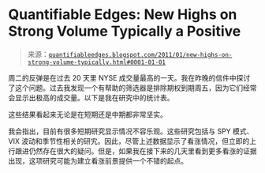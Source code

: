 <!--yml

类别：未分类

日期：2024-05-18 09:01:29

-->

# Quantifiable Edges: New Highs on Strong Volume Typically a Positive

> 来源：[`quantifiableedges.blogspot.com/2011/01/new-highs-on-strong-volume-typically.html#0001-01-01`](http://quantifiableedges.blogspot.com/2011/01/new-highs-on-strong-volume-typically.html#0001-01-01)

周二的反弹是在过去 20 天里 NYSE 成交量最高的一天。我在昨晚的信件中探讨了这个问题。过去我发现一个有帮助的筛选器是排除期权到期周五，因为它们经常会显示出极高的成交量。以下是我在研究中的统计表。

这些结果看起来无论是在短期还是中期都非常坚实。

我会指出，目前有很多短期研究显示情况不容乐观。这些研究包括与 SPY 模式、VIX 波动和季节性相关的研宄。因此，尽管上述数据显示了看涨情况，但立即的上行跟进仍然存在很大的疑问。但是，如果我在接下来的几天里看到更多看涨的证据出现，这项研究可能为建立看涨前景提供一个不错的起点。
